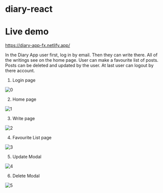 # diary-react

# Live demo
https://diary-app-fx.netlify.app/


In the Diary App user first, log in by email. Then they can write there. All of the writings see on the home page. User can make a favourite list of posts. Posts can be deleted and updated by the user. At last user can logout by there account.


1. Login page

![0](https://user-images.githubusercontent.com/72667369/109144156-04d29080-778b-11eb-9e8f-e102b066b0b5.png)

2. Home page

![1](https://user-images.githubusercontent.com/72667369/109144311-35b2c580-778b-11eb-88f8-0973820461a0.png)

3. Write page

![2](https://user-images.githubusercontent.com/72667369/109144341-42371e00-778b-11eb-99fc-0ab08ee3053a.png)

4. Favourite List page


![3](https://user-images.githubusercontent.com/72667369/109144381-4d8a4980-778b-11eb-8961-1d826983844a.png)

5. Update Modal


![4](https://user-images.githubusercontent.com/72667369/109144418-58dd7500-778b-11eb-85e5-65ecdf3ba28a.png)

6. Delete Modal


![5](https://user-images.githubusercontent.com/72667369/109144446-5f6bec80-778b-11eb-9261-82376ea959a1.png)

